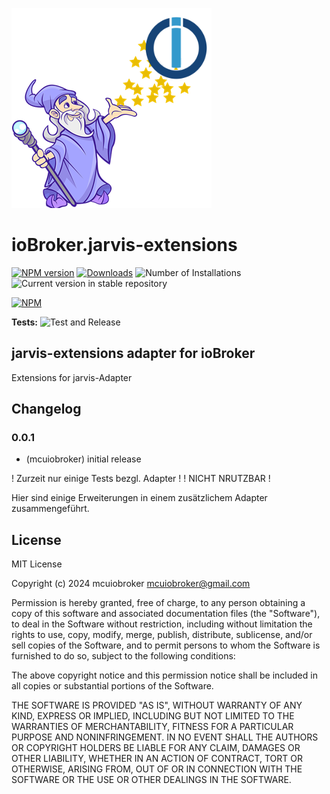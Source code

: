 ![Logo](admin/jarvis-extensions.png)

# ioBroker.jarvis-extensions

[![NPM version](https://img.shields.io/npm/v/iobroker.jarvis-extensions.svg)](https://www.npmjs.com/package/iobroker.jarvis-extensions)
[![Downloads](https://img.shields.io/npm/dm/iobroker.jarvis-extensions.svg)](https://www.npmjs.com/package/iobroker.jarvis-extensions)
![Number of Installations](https://iobroker.live/badges/jarvis-extensions-installed.svg)
![Current version in stable repository](https://iobroker.live/badges/jarvis-extensions-stable.svg)

[![NPM](https://nodei.co/npm/iobroker.jarvis-extensions.png?downloads=true)](https://nodei.co/npm/iobroker.jarvis-extensions/)

**Tests:** ![Test and Release](https://github.com/mcuiobroker/ioBroker.jarvis-extensions/workflows/Test%20and%20Release/badge.svg)

## jarvis-extensions adapter for ioBroker

Extensions for jarvis-Adapter

## Changelog

<!--
	Placeholder for the next version (at the beginning of the line):
	### **WORK IN PROGRESS**
-->

### 0.0.1

-   (mcuiobroker) initial release

! Zurzeit nur einige Tests bezgl. Adapter !
! NICHT NRUTZBAR !

Hier sind einige Erweiterungen in einem zusätzlichem Adapter zusammengeführt.

## License

MIT License

Copyright (c) 2024 mcuiobroker <mcuiobroker@gmail.com>

Permission is hereby granted, free of charge, to any person obtaining a copy
of this software and associated documentation files (the "Software"), to deal
in the Software without restriction, including without limitation the rights
to use, copy, modify, merge, publish, distribute, sublicense, and/or sell
copies of the Software, and to permit persons to whom the Software is
furnished to do so, subject to the following conditions:

The above copyright notice and this permission notice shall be included in all
copies or substantial portions of the Software.

THE SOFTWARE IS PROVIDED "AS IS", WITHOUT WARRANTY OF ANY KIND, EXPRESS OR
IMPLIED, INCLUDING BUT NOT LIMITED TO THE WARRANTIES OF MERCHANTABILITY,
FITNESS FOR A PARTICULAR PURPOSE AND NONINFRINGEMENT. IN NO EVENT SHALL THE
AUTHORS OR COPYRIGHT HOLDERS BE LIABLE FOR ANY CLAIM, DAMAGES OR OTHER
LIABILITY, WHETHER IN AN ACTION OF CONTRACT, TORT OR OTHERWISE, ARISING FROM,
OUT OF OR IN CONNECTION WITH THE SOFTWARE OR THE USE OR OTHER DEALINGS IN THE
SOFTWARE.
